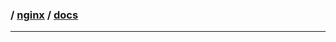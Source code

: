 ### / [nginx](./../) / [docs](./)

-----------------------------------------------------------------------------------
